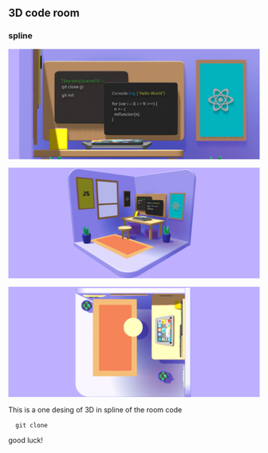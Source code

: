 ## 3D code room
### spline

![code room](img/code.jpg)

![code room](img/coderoom.jpg)

![code room](img/air.jpg)

This is a one desing of 3D in spline of the room code 


~~~
  git clone
~~~

good luck!


